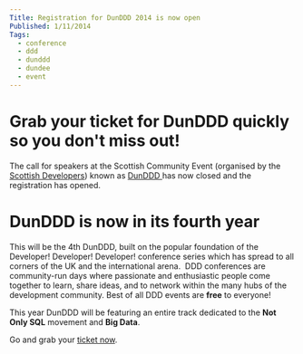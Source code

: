 ```yaml
---
Title: Registration for DunDDD 2014 is now open
Published: 1/11/2014
Tags:
  - conference
  - ddd
  - dunddd
  - dundee
  - event
---
```


# Grab your ticket for DunDDD quickly so you don't miss out!

The call for speakers at the Scottish Community Event (organised by the [Scottish Developers](http://scottishdevelopers.com/)) known as [DunDDD ](http://dun.dddscotland.co.uk/speaker)has now closed and the registration has opened.

# DunDDD is now in its fourth year

This will be the 4th DunDDD, built on the popular foundation of the Developer! Developer! Developer! conference series which has spread to all corners of the UK and the international arena.  DDD conferences are community-run days where passionate and enthusiastic people come together to learn, share ideas, and to network within the many hubs of the development community. Best of all DDD events are **free** to everyone!

This year DunDDD will be featuring an entire track dedicated to the **Not Only SQL** movement and **Big Data**.

Go and grab your [ticket now](http://dun.dddscotland.co.uk/registration).

